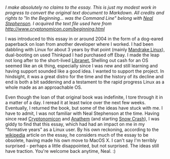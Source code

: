 *I make absolutely no claims to the essay. This is just my modest work in progress to convert the original text document to Markdown. All credits and rights to "In the Beginning... was the Command Line" belong with [Neal Stephenson][1]. I acquired the text file used here from http://www.cryptonomicon.com/beginning.html*

I was introduced to this essay in or around 2004 in the form of a dog-eared paperback on loan from another developer where I worked. I had been dabbling with Linux for about 3 years by that point (mainly [Mandrake Linux][2]), dual-booting on used Thinkpad I had purchased off Ebay. I made the leap not long after to the short-lived [Libranet.][3] Shelling out cash for an OS seemed like an ok thing, especially since I was new and still learning and having support sounded like a good idea. I wanted to support the project. In hindsight, it was a great distro for the time and the history of its decline and end is both a bit saddening and a testament to the rapid progress Linux as a whole made as an approachable OS.

Even though the loan of that original book was indefinite, I tore through it in a matter of a day. I reread it at least twice over the next few weeks. Eventually, I returned the book, but some of the ideas have stuck with me. I have to admit, I was not familiar with Neal Stephenson at the time. Having since read [Cryptonomicon][5] and [Anathem][6] (and starting [Snow Crash][7]), I was giddy to find that this essay, which had had an impact on me in my "formative years" as a Linux user. By his own reckoning, according to the [wikipedia][4] article on the essay, he considers much of the essay to be obsolete, having made his own move to MacOS X. I can't say I'm terribly surprised - perhaps a little disappointed, but not surprised. The ideas still have traction. You're welcome back anytime, Neal. :)

[1]: https://en.wikipedia.org/wiki/Neal_Stephenson
[2]: https://en.wikipedia.org/wiki/Mandriva_Linux
[3]: https://en.wikipedia.org/wiki/Libranet
[4]: https://en.wikipedia.org/wiki/In_the_Beginning..._Was_the_Command_Line
[5]: https://en.wikipedia.org/wiki/Cryptonomicon
[6]: https://en.wikipedia.org/wiki/Anathem
[7]: https://en.wikipedia.org/wiki/Snow_Crash
